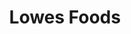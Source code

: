 ---
title: "Lowes Foods"
url: /hickory/lowes-foods-29th-avenue-drive-northeast/
shop: Supermarkt
---